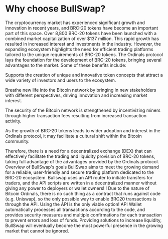   # Why choose BullSwap?



  The cryptocurrency market has experienced significant growth and innovation in recent years, and BRC-20 tokens have become an important part of this space.
Over 8,800 BRC-20 tokens have been launched with a combined market capitalization of over $137 million. This rapid growth has resulted in increased interest and investments in the industry. However, the expanding ecosystem highlights the need for efficient trading platforms tailored to the unique requirements of BRC-20 tokens.
The Ordinals protocol lays the foundation for the development of BRC-20 tokens, bringing several advantages to the market. Some of these benefits include:

Supports the creation of unique and innovative token concepts that attract a wide variety of investors and users to the ecosystem.


Breathe new life into the Bitcoin network by bringing in new stakeholders with different perspectives, driving innovation and increasing market interest.


The security of the Bitcoin network is strengthened by incentivizing miners through higher transaction fees resulting from increased transaction activity.


As the growth of BRC-20 tokens leads to wider adoption and interest in the Ordinals protocol, it may facilitate a cultural shift within the Bitcoin community.

Therefore, there is a need for a decentralized exchange (DEX) that can effectively facilitate the trading and liquidity provision of BRC-20 tokens, taking full advantage of the advantages provided by the Ordinals protocol.
Overview of BullSwap's goals
BullSwap aims to meet the growing demand for a reliable, user-friendly and secure trading platform dedicated to the BRC-20 ecosystem.
Bullswap uses an API router to initiate transfers for traders, and the API scripts are written in a decentralized manner without giving any power to deployers or wallet owners! !
Due to the nature of Bitcoin Ordinals, there is no such thing as a contract that runs against code (e.g. Uniswap), so the only possible way to enable BRC20 transactions is through the API.
Using the API is the only viable option! API Wallet automatically processes all transactions according to the code, and provides security measures and multiple confirmations for each transaction to prevent errors and loss of funds.
Providing solutions to increase liquidity, BullSwap will eventually become the most powerful presence in the growing market that cannot be ignored.